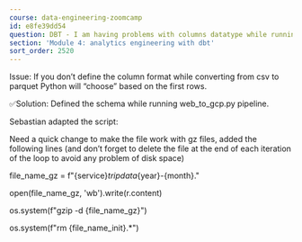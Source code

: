 ```yaml
---
course: data-engineering-zoomcamp
id: e8fe39dd54
question: DBT - I am having problems with columns datatype while running DBT/BigQuery
section: 'Module 4: analytics engineering with dbt'
sort_order: 2520
---
```


Issue: If you don’t define the column format while converting from csv to parquet Python will “choose” based on the first rows.

✅Solution: Defined the schema while running web_to_gcp.py pipeline.

Sebastian adapted the script:

Need a quick change to make the file work with gz files, added the following lines (and don’t forget to delete the file at the end of each iteration of the loop to avoid any problem of disk space)

file_name_gz = f"{service}_tripdata_{year}-{month}."

open(file_name_gz, 'wb').write(r.content)

os.system(f"gzip -d {file_name_gz}")

os.system(f"rm {file_name_init}.*")

